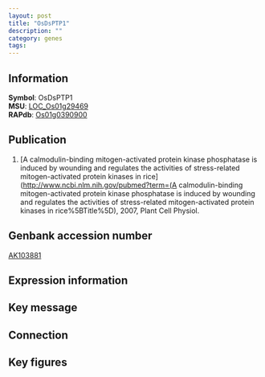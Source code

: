 ```yaml
---
layout: post
title: "OsDsPTP1"
description: ""
category: genes
tags: 
---
```


## Information
__Symbol__: OsDsPTP1  
__MSU__: [LOC_Os01g29469](http://rice.plantbiology.msu.edu/cgi-bin/ORF_infopage.cgi?orf=LOC_Os01g29469)  
__RAPdb__: [Os01g0390900](http://rapdb.dna.affrc.go.jp/viewer/gbrowse_details/irgsp1?name=Os01g0390900)  

## Publication
1. [A calmodulin-binding mitogen-activated protein kinase phosphatase is induced by wounding and regulates the activities of stress-related mitogen-activated protein kinases in rice](http://www.ncbi.nlm.nih.gov/pubmed?term=(A calmodulin-binding mitogen-activated protein kinase phosphatase is induced by wounding and regulates the activities of stress-related mitogen-activated protein kinases in rice%5BTitle%5D), 2007, Plant Cell Physiol.

## Genbank accession number
[AK103881](http://www.ncbi.nlm.nih.gov/nuccore/AK103881)

## Expression information

## Key message

## Connection

## Key figures


